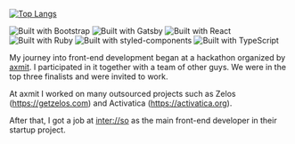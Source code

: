 <!-- ![GitHub stats](https://github-readme-stats.vercel.app/api?username=crystallographer&show_icons=true&theme=react&bg_color=22272E&count_private=true) -->
[![Top Langs](https://github-readme-stats.vercel.app/api/top-langs/?username=crystallographer&layout=compact&theme=react&bg_color=22272E&langs_count=8)](https://github.com/crystallographer)

![Built with Bootstrap](https://img.shields.io/badge/Bootstrap-563D7C?style=for-the-badge&logo=bootstrap&logoColor=white)
![Built with Gatsby](https://img.shields.io/badge/Gatsby-663399?style=for-the-badge&logo=gatsby&logoColor=white)
![Built with React](https://img.shields.io/badge/React-20232A?style=for-the-badge&logo=react&logoColor=61DAFB)
![Built with Ruby](https://img.shields.io/badge/Ruby-CC342D?style=for-the-badge&logo=ruby&logoColor=white)
![Built with styled-components](https://img.shields.io/badge/styled--components-DB7093?style=for-the-badge&logo=styled-components&logoColor=white)
![Built with TypeScript](https://img.shields.io/badge/TypeScript-007ACC?style=for-the-badge&logo=typescript&logoColor=white)

My journey into front-end development began at a hackathon organized by [axmit](https://axmit.com). I participated in it together with a team of other guys. We were in the top three finalists and were invited to work.

At axmit I worked on many outsourced projects such as Zelos (https://getzelos.com) and Activatica (https://activatica.org).

After that, I got a job at [inter://so](https://interso.ru/) as the main front-end developer in their startup project.
